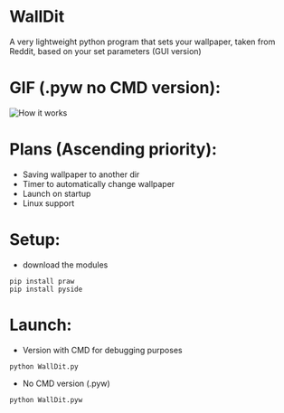 # WallDit
A very lightweight python program that sets your wallpaper, taken from Reddit, based on your set parameters (GUI version)

# GIF (.pyw no CMD version):
![How it works](http://i.imgur.com/jfVSYvC.gif)

# Plans (Ascending priority):
* Saving wallpaper to another dir
* Timer to automatically change wallpaper
* Launch on startup
* Linux support

# Setup:
* download the modules
```
pip install praw
pip install pyside
```

# Launch:

* Version with CMD for debugging purposes

```
python WallDit.py
```

* No CMD version (.pyw)

```
python WallDit.pyw
```